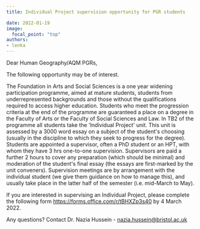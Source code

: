 ```yaml
---
title: Individual Project supervision opportunity for PGR students

date: 2022-01-19
image:
  focal_point: "top"
authors:
- lenka
---
```


Dear Human Geography/AQM PGRs,

The following opportunity may be of interest.


<!--more-->

The Foundation in Arts and Social Sciences is a one year widening participation programme, aimed at mature students, students from underrepresented backgrounds and those without the qualifications required to access higher education. Students who meet the progression criteria at the end of the programme are guaranteed a place on a degree in the Faculty of Arts or the Faculty of Social Sciences and Law. In TB2 of the programme all students take the 'Individual Project' unit. This unit is assessed by a 3000 word essay on a subject of the student's choosing (usually in the discipline to which they seek to progress for the degree). Students are appointed a supervisor, often a PhD student or an HPT, with whom they have 3 hrs one-to-one supervision. Supervisors are paid a further 2 hours to cover any preparation (which should be minimal) and moderation of the student's final essay (the essays are first-marked by the unit conveners). Supervision meetings are by arrangement with the individual student (we give them guidance on how to manage this), and usually take place in the latter half of the semester (i.e. mid-March to May). 
 
If you are interested in supervising an Individual Project, please complete the following form https://forms.office.com/r/tBHXZp3s40 by 4 March 2022.

Any questions? Contact Dr. Nazia Hussein - nazia.hussein@bristol.ac.uk